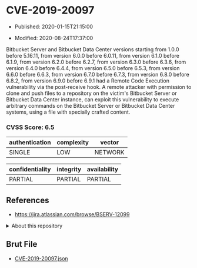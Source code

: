 # CVE-2019-20097

- Published: 2020-01-15T21:15:00

- Modified: 2020-08-24T17:37:00

Bitbucket Server and Bitbucket Data Center versions starting from 1.0.0 before 5.16.11, from version 6.0.0 before 6.0.11, from version 6.1.0 before 6.1.9, from version 6.2.0 before 6.2.7, from version 6.3.0 before 6.3.6, from version 6.4.0 before 6.4.4, from version 6.5.0 before 6.5.3, from version 6.6.0 before 6.6.3, from version 6.7.0 before 6.7.3, from version 6.8.0 before 6.8.2, from version 6.9.0 before 6.9.1 had a Remote Code Execution vulnerability via the post-receive hook. A remote attacker with permission to clone and push files to a repository on the victim's Bitbucket Server or Bitbucket Data Center instance, can exploit this vulnerability to execute arbitrary commands on the Bitbucket Server or Bitbucket Data Center systems, using a file with specially crafted content.

### CVSS Score: **6.5**

| authentication | complexity | vector |
| --- | --- | --- |
| SINGLE | LOW | NETWORK |

| confidentiality | integrity | availability |
| --- | --- | --- |
| PARTIAL | PARTIAL | PARTIAL |

## References

* https://jira.atlassian.com/browse/BSERV-12099

<details>
<summary>About this repository</summary> 

  This repository is part of the project [Live Hack CVE](https://github.com/Live-Hack-CVE). Main website can be found [www.live-hack.org](https://www.live-hack.org) 
  
  Made by [Sn0wAlice](https://github.com/Sn0wAlice) for the people that care about security and need to have a feed of the latest CVEs. Hope you enjoy it, don't forget to star the repo and follow me on [Twitter](https://twitter.com/Sn0wAlice) and [Github](https://github.com/Sn0wAlice). And that is my [personnal website](https://www.alice-snow.me/)

  - [Home Page](https://github.com/Live-Hack-CVE)
  - [Framework](https://github.com/Live-Hack-CVE/cve-framework)
  - [CVE database](https://github.com/Live-Hack-CVE/full_database)
  - [Changelog](https://github.com/Live-Hack-CVE/Changelog)
</details>

## Brut File

* [CVE-2019-20097.json](https://raw.githubusercontent.com/Live-Hack-CVE/full_database/main/cves/2019/CVE-2019-20097.json)

